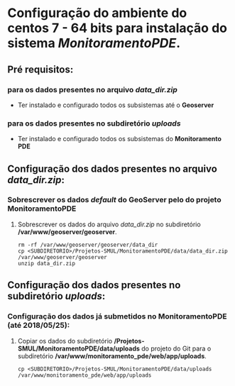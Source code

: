 # Configuração do ambiente do centos 7 - 64 bits para instalação do sistema *MonitoramentoPDE*.

## Pré requisitos:

### para os dados presentes no arquivo *data_dir.zip*
* Ter instalado e configurado todos os subsistemas até o **Geoserver**

### para os dados presentes no subdiretório *uploads*
* Ter instalado e configurado todos os subsistemas do **Monitoramento PDE**
	
## Configuração dos dados presentes no arquivo *data_dir.zip*:
### Sobrescrever os dados *default* do **GeoServer** pelo do projeto **MonitoramentoPDE** 
1. Sobrescrever os dados do arquivo *data_dir.zip* no subdiretório __/var/www/geoserver/geoserver__.
	```
	rm -rf /var/www/geoserver/geoserver/data_dir
	cp <SUBDIRETORIO>/Projetos-SMUL/MonitoramentoPDE/data/data_dir.zip /var/www/geoserver/geoserver
	unzip data_dir.zip
	```
	
## Configuração dos dados presentes no subdiretório *uploads*:
### Configuração dos dados já submetidos no MonitoramentoPDE (até 2018/05/25):
1. Copiar os dados do subdiretório **<SUBDIRETORIO>/Projetos-SMUL/MonitoramentoPDE/data/uploads** do projeto do Git para o subdiretório __/var/www/monitoramento_pde/web/app/uploads__.
	```
	cp <SUBDIRETORIO>/Projetos-SMUL/MonitoramentoPDE/data/uploads /var/www/monitoramento_pde/web/app/uploads
	```
